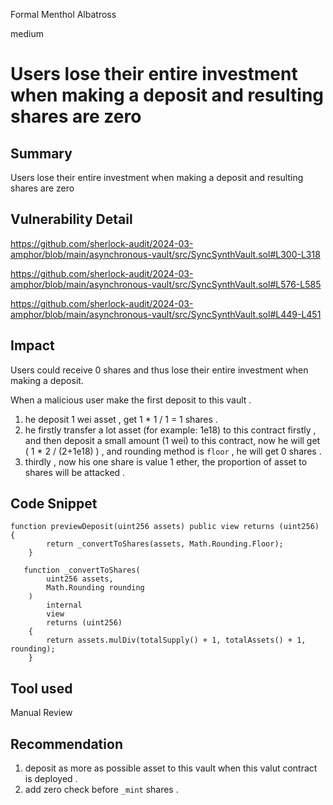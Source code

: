 Formal Menthol Albatross

medium

# Users lose their entire investment when making a deposit and resulting shares are zero

## Summary
Users lose their entire investment when making a deposit and resulting shares are zero 

## Vulnerability Detail
https://github.com/sherlock-audit/2024-03-amphor/blob/main/asynchronous-vault/src/SyncSynthVault.sol#L300-L318

https://github.com/sherlock-audit/2024-03-amphor/blob/main/asynchronous-vault/src/SyncSynthVault.sol#L576-L585

https://github.com/sherlock-audit/2024-03-amphor/blob/main/asynchronous-vault/src/SyncSynthVault.sol#L449-L451


## Impact
Users could receive 0 shares and thus lose their entire investment when making a deposit.

When a malicious user make the first deposit to this vault .

1. he deposit 1 wei asset , get 1 * 1 / 1 = 1 shares .
2. he firstly transfer a lot asset (for example: 1e18) to this contract firstly , and then deposit a small amount (1 wei) to this contract, now he will get ( 1 * 2 / (2+1e18) ) , and rounding method is `floor` , he will get 0 shares . 
3. thirdly , now his one share is value 1 ether, the proportion of asset to shares will be attacked .


## Code Snippet
```solidity
function previewDeposit(uint256 assets) public view returns (uint256) {
        return _convertToShares(assets, Math.Rounding.Floor);
    }
```

```solidity
   function _convertToShares(
        uint256 assets,
        Math.Rounding rounding
    )
        internal
        view
        returns (uint256)
    {
        return assets.mulDiv(totalSupply() + 1, totalAssets() + 1, rounding);
    }
```


## Tool used

Manual Review

## Recommendation
1. deposit as more as possible asset to this vault when this valut contract is deployed .
2. add zero check before `_mint` shares .

